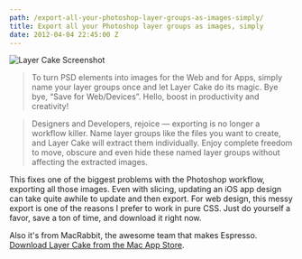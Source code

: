 ```yaml
---
path: /export-all-your-photoshop-layer-groups-as-images-simply/
title: Export all your Photoshop layer groups as images, simply
date: 2012-04-04 22:45:00 Z
---
```


![Layer Cake Screenshot](https://f.cl.ly/items/461c0d2i1w2i1o0h0H2A/mza_2162241797129234367.jpeg)

> To turn PSD elements into images for the Web and for Apps, simply name your layer groups once and let Layer Cake do its magic. Bye bye, “Save for Web/Devices”. Hello, boost in productivity and creativity!

> Designers and Developers, rejoice — exporting is no longer a workflow killer. Name layer groups like the files you want to create, and Layer Cake will extract them individually. Enjoy complete freedom to move, obscure and even hide these named layer groups without affecting the extracted images.

This fixes one of the biggest problems with the Photoshop workflow, exporting all those images. Even with slicing, updating an iOS app design can take quite awhile to update and then export. For web design, this messy export is one of the reasons I prefer to work in pure CSS. Just do yourself a favor, save a ton of time, and download it right now.

Also it's from MacRabbit, the awesome team that makes Espresso. [Download Layer Cake from the Mac App Store](https://itunes.apple.com/us/app/layer-cake/id512533449?ls=1&mt=12).

